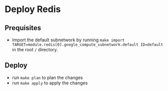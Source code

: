 # Deploy Redis

## Prequisites

- Import the default subnetwork by running `make import TARGET=module.redis[0].google_compute_subnetwork.default ID=default` in the root `/` directory.

## Deploy

- run `make plan` to plan the changes
- run `make apply` to apply the changes 
